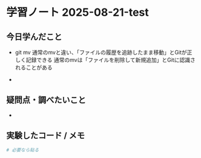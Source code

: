# 学習ノート 2025-08-21-test

## 今日学んだこと
- git mv
    通常のmvと違い、「ファイルの履歴を追跡したまま移動」とGitが正しく記録できる
    通常のmvは「ファイルを削除して新規追加」とGitに認識されることがある

- 


## 疑問点・調べたいこと
- 

## 実験したコード / メモ
```bash
# 必要なら貼る

